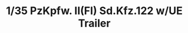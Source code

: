 ---
layout: product
title: "1/35 PzKpfw. II(FI) Sd.Kfz.122 w/UE Trailer"
price: "TBA" 
desc: "Maketa"
img_path: "/assets/img/BRNC35090.webp"
brand: "Bronco"
available: false
special_offer: false
new: false
soon: false
cat: "010000"
subcat: "015800"
subsubcat: "0N/A"
sifra: "BRNC35090"
popular: false
---